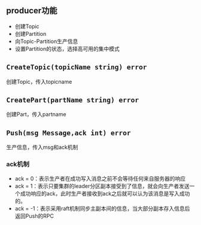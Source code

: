 ## producer功能
- 创建Topic
- 创建Partition
- 向Topic-Partition生产信息
- 设置Partition的状态，选择高可用的集中模式

## `CreateTopic(topicName string) error`
创建Topic，传入topicname

## `CreatePart(partName string) error`
创建Part，传入partname

## `Push(msg Message,ack int) error`
生产信息，传入msg和ack机制

### ack机制
- ack = 0：表示生产者在成功写入消息之前不会等待任何来自服务器的响应
- ack = 1：表示只要集群的leader分区副本接受到了信息，就会向生产者发送一个成功响应的ack，此时生产者接收到ack之后就可以认为该消息是写入成功的。
- ack = -1：表示采用raft机制同步主副本间的信息，当大部分副本存入信息后返回Push的RPC